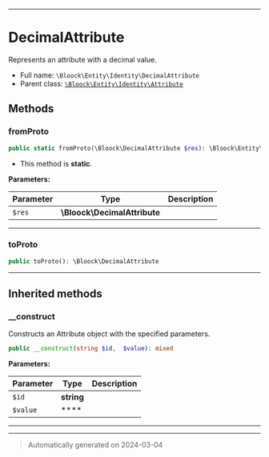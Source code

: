 ***

# DecimalAttribute

Represents an attribute with a decimal value.



* Full name: `\Bloock\Entity\Identity\DecimalAttribute`
* Parent class: [`\Bloock\Entity\Identity\Attribute`](./Attribute.md)




## Methods


### fromProto



```php
public static fromProto(\Bloock\DecimalAttribute $res): \Bloock\Entity\Identity\DecimalAttribute
```



* This method is **static**.




**Parameters:**

| Parameter | Type | Description |
|-----------|------|-------------|
| `$res` | **\Bloock\DecimalAttribute** |  |





***

### toProto



```php
public toProto(): \Bloock\DecimalAttribute
```












***


## Inherited methods


### __construct

Constructs an Attribute object with the specified parameters.

```php
public __construct(string $id,  $value): mixed
```








**Parameters:**

| Parameter | Type | Description |
|-----------|------|-------------|
| `$id` | **string** |  |
| `$value` | **** |  |





***


***
> Automatically generated on 2024-03-04
